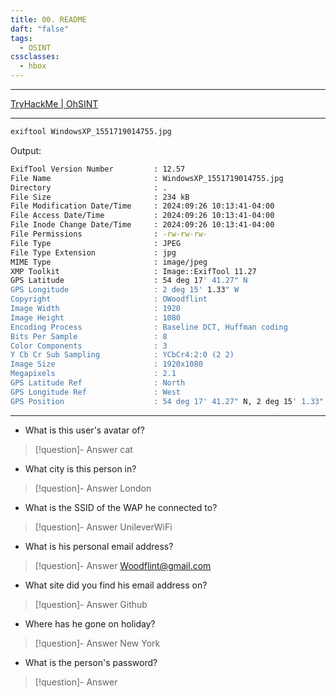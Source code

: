 ```yaml
---
title: 00. README
daft: "false"
tags:
  - OSINT
cssclasses:
  - hbox
---
```

---
[TryHackMe | OhSINT](https://tryhackme.com/r/room/ohsint?ref=blog.tryhackme.com)

---
```bash
exiftool WindowsXP_1551719014755.jpg
```

Output:
```Bash
ExifTool Version Number         : 12.57
File Name                       : WindowsXP_1551719014755.jpg
Directory                       : .
File Size                       : 234 kB
File Modification Date/Time     : 2024:09:26 10:13:41-04:00
File Access Date/Time           : 2024:09:26 10:13:41-04:00
File Inode Change Date/Time     : 2024:09:26 10:13:41-04:00
File Permissions                : -rw-rw-rw-
File Type                       : JPEG
File Type Extension             : jpg
MIME Type                       : image/jpeg
XMP Toolkit                     : Image::ExifTool 11.27
GPS Latitude                    : 54 deg 17' 41.27" N
GPS Longitude                   : 2 deg 15' 1.33" W
Copyright                       : OWoodflint
Image Width                     : 1920
Image Height                    : 1080
Encoding Process                : Baseline DCT, Huffman coding
Bits Per Sample                 : 8
Color Components                : 3
Y Cb Cr Sub Sampling            : YCbCr4:2:0 (2 2)
Image Size                      : 1920x1080
Megapixels                      : 2.1
GPS Latitude Ref                : North
GPS Longitude Ref               : West
GPS Position                    : 54 deg 17' 41.27" N, 2 deg 15' 1.33" W
```

---
- What is this user's avatar of?  

> [!question]- Answer
>cat

- What city is this person in?  

> [!question]- Answer
>London

- What is the SSID of the WAP he connected to?  
> [!question]- Answer
>UnileverWiFi

- What is his personal email address?  
> [!question]- Answer
> Woodflint@gmail.com

- What site did you find his email address on?
> [!question]- Answer
> Github

- Where has he gone on holiday?  
> [!question]- Answer
> New York

- What is the person's password?
> [!question]- Answer
> 